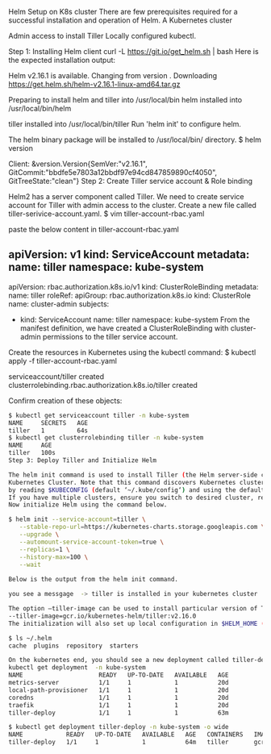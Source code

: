 Helm Setup on K8s cluster
There are few prerequisites required for a successful installation and operation of Helm. A Kubernetes cluster

Admin access to install Tiller
Locally configured kubectl.

Step 1: Installing Helm client
curl -L https://git.io/get_helm.sh | bash
Here is the expected installation output:

Helm v2.16.1 is available. Changing from version .
Downloading https://get.helm.sh/helm-v2.16.1-linux-amd64.tar.gz

Preparing to install helm and tiller into /usr/local/bin
helm installed into /usr/local/bin/helm

tiller installed into /usr/local/bin/tiller
Run 'helm init' to configure helm.


The helm binary package will be installed to /usr/local/bin/ directory.
$ helm version

Client: &version.Version{SemVer:"v2.16.1", GitCommit:"bbdfe5e7803a12bbdf97e94cd847859890cf4050", GitTreeState:"clean"}
Step 2: Create Tiller service account & Role binding

Helm2 has a server component called Tiller. 
We need to create service account for Tiller with admin access to the cluster. Create a new file called tiller-serivice-account.yaml.
$ vim tiller-account-rbac.yaml

paste the below content in tiller-account-rbac.yaml

apiVersion: v1
kind: ServiceAccount
metadata:
  name: tiller
  namespace: kube-system
---
apiVersion: rbac.authorization.k8s.io/v1
kind: ClusterRoleBinding
metadata:
  name: tiller
roleRef:
  apiGroup: rbac.authorization.k8s.io
  kind: ClusterRole
  name: cluster-admin
subjects:
  - kind: ServiceAccount
    name: tiller
    namespace: kube-system
From the manifest definition, we have created a ClusterRoleBinding with cluster-admin permissions to the tiller service account.

Create the resources in Kubernetes using the kubectl command:
$ kubectl apply -f tiller-account-rbac.yaml

serviceaccount/tiller created
clusterrolebinding.rbac.authorization.k8s.io/tiller created

Confirm creation of these objects:
````sh
$ kubectl get serviceaccount tiller -n kube-system        
NAME     SECRETS   AGE
tiller   1         64s
$ kubectl get clusterrolebinding tiller -n kube-system
NAME     AGE
tiller   100s
Step 3: Deploy Tiller and Initialize Helm

The helm init command is used to install Tiller (the Helm server-side component) onto your
Kubernetes Cluster. Note that this command discovers Kubernetes clusters
by reading $KUBECONFIG (default ‘~/.kube/config‘) and using the default context.
If you have multiple clusters, ensure you switch to desired cluster, ref: Easily Manage Multiple Kubernetes Clusters with kubectl & kubectx
Now initialize Helm using the command below.

$ helm init --service-account=tiller \
   --stable-repo-url=https://kubernetes-charts.storage.googleapis.com \
   --upgrade \
   --automount-service-account-token=true \
   --replicas=1 \
   --history-max=100 \
   --wait
   
Below is the output from the helm init command.

you see a messgage  -> tiller is installed in your kubernetes cluster

The option –tiller-image can be used to install particular version of Tiller, example:
--tiller-image=gcr.io/kubernetes-helm/tiller:v2.16.0
The initialization will also set up local configuration in $HELM_HOME (default ~/.helm/)

$ ls ~/.helm 
cache  plugins  repository  starters

On the kubernetes end, you should see a new deployment called tiller-deploy.
kubectl get deployment  -n kube-system       
NAME                     READY   UP-TO-DATE   AVAILABLE   AGE
metrics-server           1/1     1            1           20d
local-path-provisioner   1/1     1            1           20d
coredns                  1/1     1            1           20d
traefik                  1/1     1            1           20d
tiller-deploy            1/1     1            1           63m

$ kubectl get deployment tiller-deploy -n kube-system -o wide
NAME            READY   UP-TO-DATE   AVAILABLE   AGE   CONTAINERS   IMAGES                                  SELECTOR
tiller-deploy   1/1     1            1           64m   tiller       gcr.io/kubernetes-helm/tiller:v2.16.1   app=helm,name=tiller
